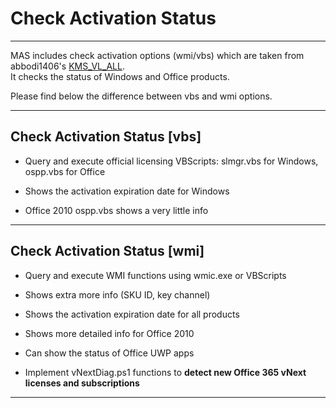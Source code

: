 # Check Activation Status

------------------------------------------------------------------------

MAS includes check activation options (wmi/vbs) which are taken from abbodi1406's [KMS_VL_ALL](https://github.com/abbodi1406/KMS_VL_ALL_AIO/).\
It checks the status of Windows and Office products.

Please find below the difference between vbs and wmi options.

------------------------------------------------------------------------

## Check Activation Status [vbs]

-   Query and execute official licensing VBScripts: slmgr.vbs for Windows, ospp.vbs for Office

-   Shows the activation expiration date for Windows

-   Office 2010 ospp.vbs shows a very little info

------------------------------------------------------------------------

## Check Activation Status [wmi]

-   Query and execute WMI functions using wmic.exe or VBScripts

-   Shows extra more info (SKU ID, key channel)

-   Shows the activation expiration date for all products

-   Shows more detailed info for Office 2010

-   Can show the status of Office UWP apps

-   Implement vNextDiag.ps1 functions to **detect new Office 365 vNext licenses and subscriptions**

------------------------------------------------------------------------
